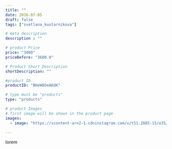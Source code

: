 ```yaml
---
title: ""
date: 2016-07-05
draft: false
tags: ["svetlana_kustarnikova"]

# meta description
description : ""

# product Price
price: "3000"
priceBefore: "3600.0"

# Product Short Description
shortDescription: ""

#product ID
productID: "BHeW8OeAKdK"

# type must be "products"
type: "products"

# product Images
# first image will be shown in the product page
images:
  - image: "https://scontent-arn2-1.cdninstagram.com/v/t51.2885-15/e35/13551767_1342070902474357_2145136312_n.jpg?se=7&tp=1&_nc_ht=scontent-arn2-1.cdninstagram.com&_nc_cat=101&_nc_ohc=vuYSll34bbcAX_-zm3C&ccb=7-4&oh=1d985e2bee3855b9243da10d8e6ae3dd&oe=6084FDE3&ig_cache_key=MTI4NzU2NzQzOTIwMjEzMzgzNA%3D%3D.2-ccb7-4"

---
```

lorem
